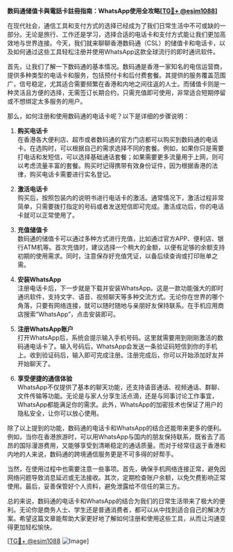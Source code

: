 **数码通储值卡與電話卡註冊指南：WhatsApp使用全攻略[[TG💪+ @esim1088](https://t.me/s/esim1088)]**

在现代社会，通信工具和支付方式的选择已经成为了我们日常生活中不可或缺的一部分。无论是旅行、工作还是学习，选择合适的电话卡和支付方式能让我们更加高效地与世界连接。今天，我们就来聊聊香港数码通（CSL）的储值卡和电话卡，以及如何通过这些工具轻松注册并使用WhatsApp这款全球流行的即时通讯软件。

首先，让我们了解一下数码通的基本情况。数码通是香港一家知名的电信运营商，提供多种类型的电话卡和服务，包括预付卡和后付费套餐。其提供的服务覆盖范围广，信号稳定，尤其适合需要频繁在香港和内地之间往返的人士。而储值卡则是一种灵活且方便的选择，无需签订长期合约，只需充值即可使用，非常适合短期停留或不想绑定太多服务的用户。

那么，如何注册和使用数码通的电话卡呢？以下是详细的步骤说明：

1. **购买电话卡**  
   在香港各大便利店、超市或者数码通的官方门店都可以购买到数码通的电话卡。在选购时，可以根据自己的需求选择不同的套餐。例如，如果你只是需要打电话和发短信，可以选择基础通话套餐；如果需要更多流量用于上网，则可以考虑流量丰富的套餐。购买时记得携带有效身份证件，因为根据香港的法律，购买电话卡需要进行实名登记。

2. **激活电话卡**  
   购买后，按照包装内的说明书进行电话卡的激活。通常情况下，激活过程非常简单，只需要拨打指定的号码或者发送短信即可完成。激活成功后，你的电话卡就可以正常使用了。

3. **充值储值卡**  
   数码通的储值卡可以通过多种方式进行充值，比如通过官方APP、便利店、银行ATM机等。首次充值时，建议选择一个稍大的金额，以便有足够的余额支持初期的使用需求。同时，注意保存好充值凭证，以备后续查询或打印账单之需。

4. **安装WhatsApp**  
   注册电话卡后，下一步就是下载并安装WhatsApp。这是一款功能强大的即时通讯软件，支持文字、语音、视频聊天等多种交流方式。无论你在世界的哪个角落，只要有网络连接，就可以随时随地与亲朋好友保持联系。在手机应用商店搜索“WhatsApp”，点击安装即可。

5. **注册WhatsApp账户**  
   打开WhatsApp后，系统会提示输入手机号码。这里就需要用到刚刚激活的数码通电话卡了。输入号码后，WhatsApp会发送一条验证码短信到你的手机上。收到验证码后，输入即可完成注册。注册完成后，你可以开始添加好友并开始聊天了。

6. **享受便捷的通信体验**  
   WhatsApp不仅提供了基本的聊天功能，还支持语音通话、视频通话、群聊、文件传输等功能。无论是与家人分享生活点滴，还是与同事讨论工作事宜，WhatsApp都能满足你的需求。此外，WhatsApp的加密技术也保证了用户的隐私安全，让你可以放心使用。

除了以上提到的功能，数码通的电话卡和WhatsApp的结合还能带来更多的便利。例如，当你在香港旅游时，可以用WhatsApp与国内的朋友保持联系，既省去了高昂的国际漫游费用，又能够享受到清晰稳定的通话质量。而对于经常往返于香港和内地的人来说，数码通的跨境通信服务更是不可多得的好帮手。

当然，在使用过程中也需要注意一些事项。首先，确保手机网络连接正常，避免因网络问题导致消息延迟或无法接收。其次，定期检查账户余额，以免欠费影响正常使用。最后，妥善保管好个人资料，避免泄露给不信任的第三方。

总的来说，数码通的电话卡和WhatsApp的结合为我们的日常生活带来了极大的便利。无论你是商务人士、学生还是普通消费者，都可以从中找到适合自己的解决方案。希望这篇文章能帮助大家更好地了解如何注册和使用这些工具，从而让沟通变得更加轻松愉快。

[[TG💪+ @esim1088](https://t.me/s/esim1088) ![Image](https://i.postimg.cc/4NQfJmqS/Snipaste-2025-05-13-00-14-12.png)]